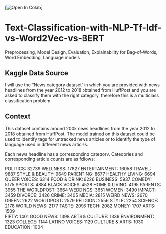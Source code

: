 [![Open In Colab](https://colab.research.google.com/assets/colab-badge.svg)]
# Text-Classification-with-NLP-Tf-Idf-vs-Word2Vec-vs-BERT
Preprocessing, Model Design, Evaluation, Explainability for Bag-of-Words, Word Embedding, Language models

## Kaggle Data Source
I will use the “News category dataset” in which you are provided with news headlines from the year 2012 to 2018 obtained from HuffPost and you are asked to classify them with the right category, therefore this is a multiclass classification problem.

## Context
This dataset contains around 200k news headlines from the year 2012 to 2018 obtained from HuffPost. The model trained on this dataset could be used to identify tags for untracked news articles or to identify the type of language used in different news articles.

Each news headline has a corresponding category. Categories and corresponding article counts are as follows:

POLITICS: 32739
WELLNESS: 17827
ENTERTAINMENT: 16058
TRAVEL: 9887
STYLE & BEAUTY: 9649
PARENTING: 8677
HEALTHY LIVING: 6694
QUEER VOICES: 6314
FOOD & DRINK: 6226
BUSINESS: 5937
COMEDY: 5175
SPORTS: 4884
BLACK VOICES: 4528
HOME & LIVING: 4195
PARENTS: 3955
THE WORLDPOST: 3664
WEDDINGS: 3651
WOMEN: 3490
IMPACT: 3459
DIVORCE: 3426
CRIME: 3405
MEDIA: 2815
WEIRD NEWS: 2670
GREEN: 2622
WORLDPOST: 2579
RELIGION: 2556
STYLE: 2254
SCIENCE: 2178
WORLD NEWS: 2177
TASTE: 2096
TECH: 2082
MONEY: 1707
ARTS: 1509  
FIFTY: 1401
GOOD NEWS: 1398
ARTS & CULTURE: 1339
ENVIRONMENT: 1323
COLLEGE: 1144
LATINO VOICES: 1129
CULTURE & ARTS: 1030
EDUCATION: 1004
